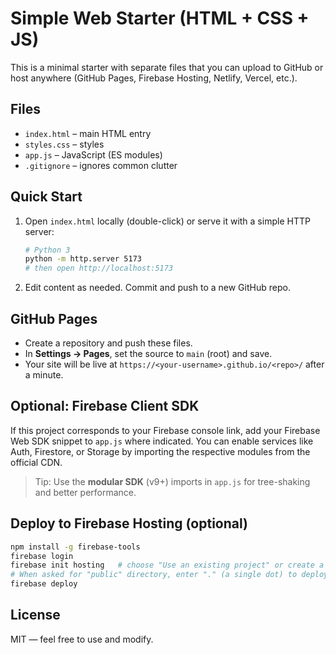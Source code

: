 # Simple Web Starter (HTML + CSS + JS)

This is a minimal starter with separate files that you can upload to GitHub or host anywhere (GitHub Pages, Firebase Hosting, Netlify, Vercel, etc.).

## Files

- `index.html` – main HTML entry
- `styles.css` – styles
- `app.js` – JavaScript (ES modules)
- `.gitignore` – ignores common clutter

## Quick Start

1. Open `index.html` locally (double-click) or serve it with a simple HTTP server:
   ```bash
   # Python 3
   python -m http.server 5173
   # then open http://localhost:5173
   ```

2. Edit content as needed. Commit and push to a new GitHub repo.

## GitHub Pages

- Create a repository and push these files.
- In **Settings → Pages**, set the source to `main` (root) and save.
- Your site will be live at `https://<your-username>.github.io/<repo>/` after a minute.

## Optional: Firebase Client SDK

If this project corresponds to your Firebase console link, add your Firebase Web SDK snippet to `app.js` where indicated. You can enable services like Auth, Firestore, or Storage by importing the respective modules from the official CDN.

> Tip: Use the **modular SDK** (v9+) imports in `app.js` for tree-shaking and better performance.

## Deploy to Firebase Hosting (optional)

```bash
npm install -g firebase-tools
firebase login
firebase init hosting   # choose "Use an existing project" or create a new one
# When asked for "public" directory, enter "." (a single dot) to deploy the root
firebase deploy
```

## License

MIT — feel free to use and modify.
